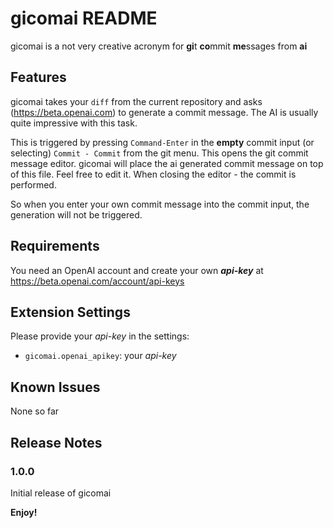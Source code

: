 # gicomai README

gicomai is a not very creative acronym for **gi**t **co**mmit **me**ssages from **ai**

## Features

 gicomai takes your `diff` from the current repository and asks (https://beta.openai.com) to generate a commit message. The AI is usually quite impressive with this task.

 This is triggered by pressing `Command-Enter` in the **empty** commit input (or selecting) `Commit - Commit` from the git menu. This opens the git commit message editor. gicomai will place the ai generated commit message on top of this file. Feel free to edit it. When closing the editor - the commit is performed. 

 So when you enter your own commit message into the commit input, the generation will not be triggered.

## Requirements

You need an OpenAI account and create your own _**api-key**_ at https://beta.openai.com/account/api-keys

## Extension Settings

Please provide your _api-key_ in the settings:

* `gicomai.openai_apikey`: your _api-key_

## Known Issues

None so far

## Release Notes

### 1.0.0

Initial release of gicomai

**Enjoy!**
